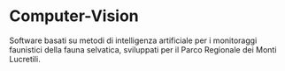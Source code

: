 # Computer-Vision
Software basati su metodi di intelligenza artificiale per i monitoraggi faunistici della fauna selvatica, sviluppati per il Parco Regionale dei Monti Lucretili.
